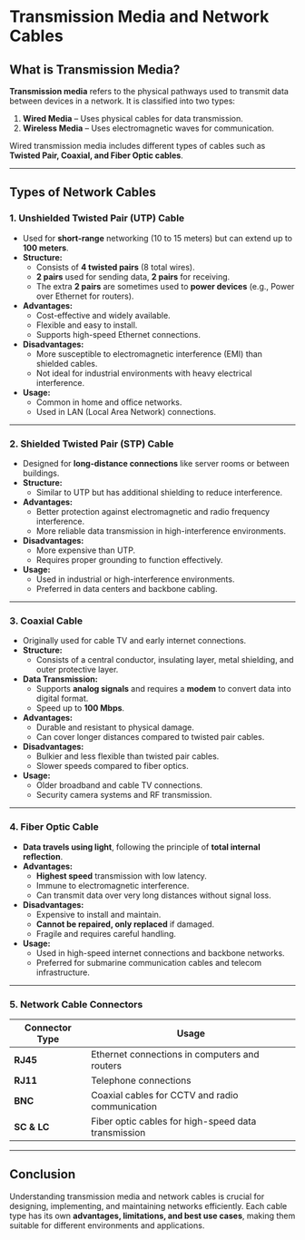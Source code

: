 # Transmission Media and Network Cables

## **What is Transmission Media?**

**Transmission media** refers to the physical pathways used to transmit data between devices in a network. It is classified into two types:

1. **Wired Media** – Uses physical cables for data transmission.
2. **Wireless Media** – Uses electromagnetic waves for communication.

Wired transmission media includes different types of cables such as **Twisted Pair, Coaxial, and Fiber Optic cables**.

---

## **Types of Network Cables**

### **1. Unshielded Twisted Pair (UTP) Cable**

- Used for **short-range** networking (10 to 15 meters) but can extend up to **100 meters**.
- **Structure:**
  - Consists of **4 twisted pairs** (8 total wires).
  - **2 pairs** used for sending data, **2 pairs** for receiving.
  - The extra **2 pairs** are sometimes used to **power devices** (e.g., Power over Ethernet for routers).
- **Advantages:**
  - Cost-effective and widely available.
  - Flexible and easy to install.
  - Supports high-speed Ethernet connections.
- **Disadvantages:**
  - More susceptible to electromagnetic interference (EMI) than shielded cables.
  - Not ideal for industrial environments with heavy electrical interference.
- **Usage:**
  - Common in home and office networks.
  - Used in LAN (Local Area Network) connections.

---

### **2. Shielded Twisted Pair (STP) Cable**

- Designed for **long-distance connections** like server rooms or between buildings.
- **Structure:**
  - Similar to UTP but has additional shielding to reduce interference.
- **Advantages:**
  - Better protection against electromagnetic and radio frequency interference.
  - More reliable data transmission in high-interference environments.
- **Disadvantages:**
  - More expensive than UTP.
  - Requires proper grounding to function effectively.
- **Usage:**
  - Used in industrial or high-interference environments.
  - Preferred in data centers and backbone cabling.

---

### **3. Coaxial Cable**

- Originally used for cable TV and early internet connections.
- **Structure:**
  - Consists of a central conductor, insulating layer, metal shielding, and outer protective layer.
- **Data Transmission:**
  - Supports **analog signals** and requires a **modem** to convert data into digital format.
  - Speed up to **100 Mbps**.
- **Advantages:**
  - Durable and resistant to physical damage.
  - Can cover longer distances compared to twisted pair cables.
- **Disadvantages:**
  - Bulkier and less flexible than twisted pair cables.
  - Slower speeds compared to fiber optics.
- **Usage:**
  - Older broadband and cable TV connections.
  - Security camera systems and RF transmission.

---

### **4. Fiber Optic Cable**

- **Data travels using light**, following the principle of **total internal reflection**.
- **Advantages:**
  - **Highest speed** transmission with low latency.
  - Immune to electromagnetic interference.
  - Can transmit data over very long distances without signal loss.
- **Disadvantages:**
  - Expensive to install and maintain.
  - **Cannot be repaired, only replaced** if damaged.
  - Fragile and requires careful handling.
- **Usage:**
  - Used in high-speed internet connections and backbone networks.
  - Preferred for submarine communication cables and telecom infrastructure.

---

### **5. Network Cable Connectors**

| **Connector Type** | **Usage** |
|-----------------|------------------------|
| **RJ45**       | Ethernet connections in computers and routers |
| **RJ11**       | Telephone connections |
| **BNC**        | Coaxial cables for CCTV and radio communication |
| **SC & LC**    | Fiber optic cables for high-speed data transmission |

---

## **Conclusion**

Understanding transmission media and network cables is crucial for designing, implementing, and maintaining networks efficiently. Each cable type has its own **advantages, limitations, and best use cases**, making them suitable for different environments and applications.

